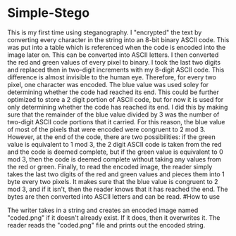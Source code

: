 # Simple-Stego
This is my first time using steganography.
I "encrypted" the text by converting every character in the string into an 8-bit binary ASCII code. This was put into a table which is referenced when the code is encoded into the image later on. This can be converted into ASCII letters. I then converted the red and green values of every pixel to binary. I took the last two digits and replaced then in two-digit increments with my 8-digit ASCII code. This difference is almost invisible to the human eye. Therefore, for every two pixel, one character was encoded. The blue value was used soley for determining whether the code had reached its end. This could be further optimized to store a 2 digit portion of ASCII code, but for now it is used for only determining whether the code has reached its end. I did this by making sure that the remainder of the blue value divided by 3 was the number of two-digit ASCII code portions that it carried. For this reason, the blue value of most of the pixels that were encoded were congruent to 2 mod 3. However, at the end of the code, there are two possibilities: if the green value is equivalent to 1 mod 3, the 2 digit ASCII code is taken from the red and the code is deemed complete, but if the green value is equivalent to 0 mod 3, then the code is deemed complete without taking any values from the red or green. Finally, to read the encoded image, the reader simply takes the last two digits of the red and green values and pieces them into 1 byte every two pixels. It makes sure that the blue value is congruent to 2 mod 3, and if it isn't, then the reader knows that it has reached the end. The bytes are then converted into ASCII letters and can be read.
#How to use

The writer takes in a string and creates an encoded image named "coded.png" if it doesn't already exist. If it does, then it overwrites it. The reader reads the "coded.png" file and prints out the encoded string.
